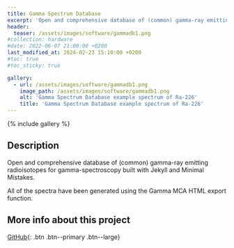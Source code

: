 ```yaml
---
title: Gamma Spectrum Database
excerpt: 'Open and comprehensive database of (common) gamma-ray emitting radioisotopes for gamma-spectroscopy.'
header:
  teaser: /assets/images/software/gammadb1.png
#collection: hardware
#date: 2022-06-07 21:00:00 +0200
last_modified_at: 2024-02-23 15:10:00 +0200
#toc: true
#toc_sticky: true

gallery:
  - url: /assets/images/software/gammadb1.png
    image_path: /assets/images/software/gammadb1.png
    alt: 'Gamma Spectrum Database example spectrum of Ra-226'
    title: 'Gamma Spectrum Database example spectrum of Ra-226'
---
```


{% include gallery %}

## Description

Open and comprehensive database of (common) gamma-ray emitting radioisotopes for gamma-spectroscopy built with Jekyll and Minimal Mistakes.

All of the spectra have been generated using the Gamma MCA HTML export function.

## More info about this project

[<i class="fab fa-github"></i> GitHub](https://github.com/OpenGammaProject/Gamma-Spectrum-Database){: .btn .btn--primary .btn--large}
